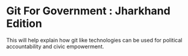 # Git For Government : Jharkhand Edition
This will help explain how git like technologies can be used for political accountability and civic empowerment.
